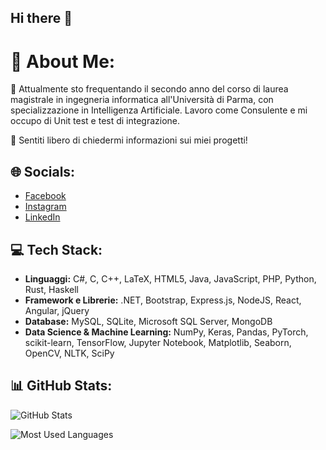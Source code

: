 <!-- Include Font Awesome CSS -->
<link rel="stylesheet" href="https://cdnjs.cloudflare.com/ajax/libs/font-awesome/5.15.3/css/all.min.css" integrity="sha512-XXX" crossorigin="anonymous" />

## Hi there 👋

# 💫 About Me:
🔭 Attualmente sto frequentando il secondo anno del corso di laurea magistrale in ingegneria informatica all'Università di Parma, con specializzazione in Intelligenza Artificiale. Lavoro come Consulente e mi occupo di Unit test e test di integrazione.

💬 Sentiti libero di chiedermi informazioni sui miei progetti!

## 🌐 Socials:
- [Facebook](#) <i class="fab fa-facebook"></i>
- [Instagram](#) <i class="fab fa-instagram"></i>
- [LinkedIn](#) <i class="fab fa-linkedin"></i>


## 💻 Tech Stack:
- **Linguaggi:** C#, C, C++, LaTeX, HTML5, Java, JavaScript, PHP, Python, Rust, Haskell
- **Framework e Librerie:** .NET, Bootstrap, Express.js, NodeJS, React, Angular, jQuery
- **Database:** MySQL, SQLite, Microsoft SQL Server, MongoDB
- **Data Science & Machine Learning:** NumPy, Keras, Pandas, PyTorch, scikit-learn, TensorFlow, Jupyter Notebook, Matplotlib, Seaborn, OpenCV, NLTK, SciPy

## 📊 GitHub Stats:
![GitHub Stats](https://github-readme-stats.vercel.app/api?username=sh4nk7&show_icons=true&theme=dark)

![Most Used Languages](https://github-readme-stats.vercel.app/api/top-langs/?username=sh4nk7&layout=compact&theme=dark)
